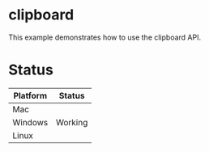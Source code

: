 # clipboard

This example demonstrates how to use the clipboard API.

# Status

| Platform | Status  |
|----------|---------|
| Mac      |         |
| Windows  | Working |
| Linux    |         |